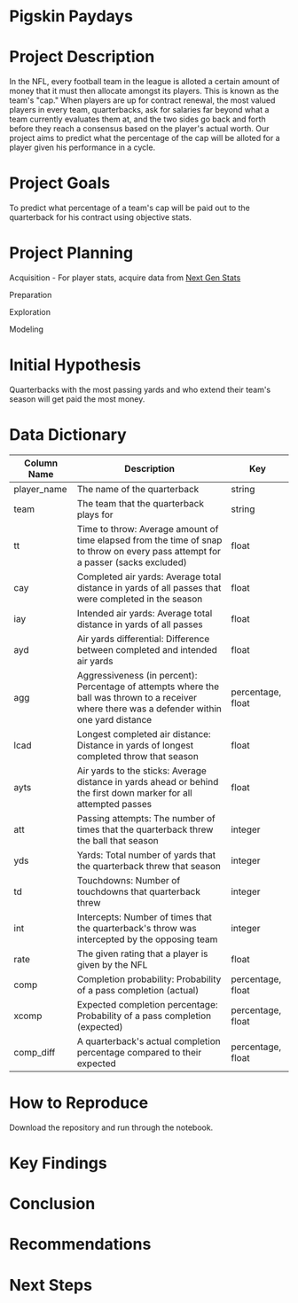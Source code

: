 # Pigskin Paydays

# Project Description 

In the NFL, every football team in the league is alloted a certain amount of money that it must then allocate amongst its players. This is known as the team's "cap." When players are up for contract renewal, the most valued players in every team, quarterbacks, ask for salaries far beyond what a team currently evaluates them at, and the two sides go back and forth before they reach a consensus based on the player's actual worth. Our project aims to predict what the percentage of the cap will be alloted for a player given his performance in a cycle.

# Project Goals

To predict what percentage of a team's cap will be paid out to the quarterback for his contract using objective stats.

# Project Planning

Acquisition
    - For player stats, acquire data from <a href='https://nextgenstats.nfl.com/stats/passing/2022/REG/all#yards'>Next Gen Stats</a>

Preparation

Exploration

Modeling


# Initial Hypothesis

Quarterbacks with the most passing yards and who extend their team's season will get paid the most money.

# Data Dictionary

Column Name | Description | Key
--- | --- | ---
player_name | The name of the quarterback | string
team | The team that the quarterback plays for | string
tt | Time to throw: Average amount of time elapsed from the time of snap to throw on every pass attempt for a passer (sacks excluded) | float
cay | Completed air yards: Average total distance in yards of all passes that were completed in the season | float
iay | Intended air yards: Average total distance in yards of all passes | float
ayd | Air yards differential: Difference between completed and intended air yards | float
agg | Aggressiveness (in percent): Percentage of attempts where the ball was thrown to a receiver where there was a defender within one yard distance | percentage, float
lcad | Longest completed air distance: Distance in yards of longest completed throw that season | float
ayts | Air yards to the sticks: Average distance in yards ahead or behind the first down marker for all attempted passes | float
att | Passing attempts: The number of times that the quarterback threw the ball that season | integer
yds | Yards: Total number of yards that the quarterback threw that season | integer
td | Touchdowns: Number of touchdowns that quarterback threw | integer
int | Intercepts: Number of times that the quarterback's throw was intercepted by the opposing team | integer
rate | The given rating that a player is given by the NFL | float
comp | Completion probability: Probability of a pass completion (actual) | percentage, float
xcomp | Expected completion percentage: Probability of a pass completion (expected) | percentage, float
comp_diff | A quarterback's actual completion percentage compared to their expected | percentage, float

# How to Reproduce

Download the repository and run through the notebook.

# Key Findings

# Conclusion

# Recommendations

# Next Steps
